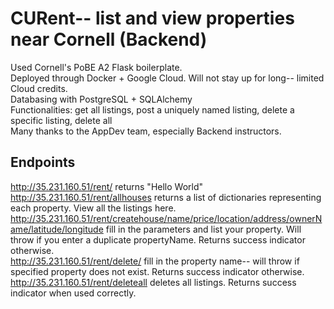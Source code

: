 # CURent-- list and view properties near Cornell (Backend)

Used Cornell's PoBE A2 Flask boilerplate.  
Deployed through Docker + Google Cloud. Will not stay up for long-- limited Cloud credits.  
Databasing with PostgreSQL + SQLAlchemy  
Functionalities: get all listings, post a uniquely named listing, delete a specific listing, delete all  
Many thanks to the AppDev team, especially Backend instructors.

## Endpoints  
http://35.231.160.51/rent/ returns "Hello World"  
http://35.231.160.51/rent/allhouses returns a list of dictionaries representing each property. View all the listings here.  
http://35.231.160.51/rent/createhouse/name/price/location/address/ownerName/latitude/longitude
  fill in the parameters and list your property. Will throw if you enter a duplicate propertyName. Returns success indicator otherwise.   
http://35.231.160.51/rent/delete/<name> fill in the property name-- will throw if specified property does not exist. Returns success indicator otherwise.  
http://35.231.160.51/rent/deleteall deletes all listings. Returns success indicator when used correctly.
